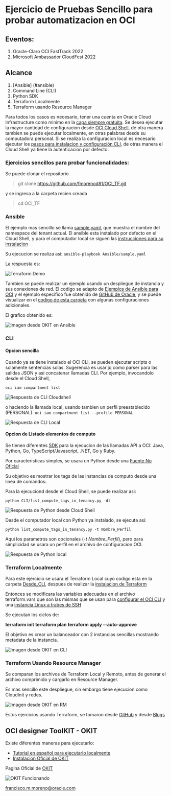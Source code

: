 # Ejercicio de Pruebas Sencillo para probar automatizacion en OCI

## Eventos:

 1. Oracle-Claro OCI FastTrack 2022 
 2. Microsoft Ambassador CloudFest 2022

## Alcance

 1. [Ansible] (#ansible)
 2. Command Line (CLI)
 3. Python SDK
 4. Terraform Localmente
 5. Terraform usando Resource Manager


Para todos los casos es necesario, tener una cuenta en Oracle Cloud Infrastructure como minimo en la [capa siempre gratuita](https://www.oracle.com/cloud/free/).
Se desea ejecutar la mayor cantidad de configuracion desde [OCI Cloud Shell](https://docs.oracle.com/en-us/iaas/Content/API/Concepts/cloudshellintro.htm), de otra manera tambien se puede ejecutar localmente, en otras palabras desde su computadora personal. Si se realiza la configuracion local es necesario ejecutar los [pasos para instalacion y configuración CLI](https://docs.oracle.com/es-ww/iaas/Content/API/SDKDocs/cliinstall.htm), de otras manera el Cloud Shell ya tiene la autenticacion por defecto.


### Ejercicios sencillos para probar funcionalidades:

Se puede clonar el repositorio

> git clone https://github.com/fmorenod81/OCI_TF.git

y se ingresa a la carpeta recien creada

> cd OCI_TF

### Ansible

El ejemplo mas sencillo se llama [sample.yaml](./Ansible/sample.yaml), que muestra el nombre del namespace del tenant actual. El ansible esta instalado por defecto en el Cloud Shell, y para el computador local se siguen las [instrucciones para su instalacion](https://docs.ansible.com/ansible/latest/installation_guide/intro_installation.html)

Su ejecucion se realiza asi:
```ansible-playbook Ansible/sample.yaml```

La respuesta es:

![Terraform Demo](./Imagenes/Respuesta_Ansible.png)

Tambien se puede realizar un ejemplo usando un despliegue de instancia y sus conexiones de red. El codigo se adapto de [Ejemplos de Ansible para OCI](https://docs.oracle.com/en-us/iaas/Content/API/SDKDocs/ansiblesamples.htm) y el ejemplo especifico fue obtenido de [GitHub de Oracle](https://github.com/oracle/oci-ansible-collection/tree/master/samples/compute/service_gateway), y se puede visualizar en el [codigo de esta carpeta](./Ansible/always_free_launch_compute_instance/) con algunas configuraciones adicionales.

El grafico obtenido es:

![Imagen desde OKIT en Ansible](./Imagenes/okit_Desde_Ansible.png)

### CLI

#### Opcion sencilla
Cuando ya se tiene instalado el OCI CLI, se pueden ejecutar scripts o solamente sentencias solas. Sugerencia es usar jq como parser para las salidas JSON y asi concatenar llamadas CLI.
Por ejemplo, invocandolo desde el Cloud Shell,

```oci iam compartment list```

![Respuesta de CLI Cloudshell](./Imagenes/Respuesta_CLI_CloudShell.png)

o haciendo la llamada local, usando tambien un perfil preestablecido (PERSONAL).
```oci iam compartment list --profile PERSONAL```

![Respuesta de CLI Local](./Imagenes/Respuesta_CLI_Local.png)

#### Opcion de Listado elementos de computo

Se tienen diferentes [SDK](https://docs.oracle.com/en-us/iaas/Content/API/Concepts/sdks.htm) para la ejecucion de las llamadas API a OCI: Java, Python, Go, TypeScript/Javascript, .NET, Go y Ruby.

Por caracteristicas simples, se usara un Python desde una [Fuente No Oficial](https://github.com/adizohar/list_resources_in_tenancy)


Su objetivo es mostrar los tags de las instancias de computo desde una linea de comandos:

Para la ejecuciond desde el Cloud Shell, se puede realizar asi:

```python CLI/list_compute_tags_in_tenancy.py -dt```

![Respuesta de Python desde Cloud Shell](./Imagenes/Respuesta_Python_CloudShell.png)

Desde el computador local con Python ya instalado, se ejecuta asi:

```python list_compute_tags_in_tenancy.py -t Nombre_Perfil```

Aqui los parametros son opcionales (*-t Nombre_Perfil*), pero para simplicidad se usara un perfil en el archivo de configuracion OCI.

![Respuesta de Python local](./Imagenes/Respuesta_Python_Local.png)


### Terraform Localmente

Para este ejercicio se usara el Terraform Local cuyo codigo esta en la carpeta [Desde_CLI](./Desde_CLI/), despues de realizar la [instalacion de Terraform](https://learn.hashicorp.com/tutorials/terraform/install-cli)

Entonces se modificara las variables adecuadas en el archivo terraform.vars que son las mismas que se usan para [configurar el OCI CLI](https://docs.oracle.com/es-ww/iaas/Content/API/SDKDocs/cliinstall.htm) y una [instancia Linux a trabes de SSH](https://docs.oracle.com/en-us/iaas/Content/GSG/Tasks/testingconnection.htm)

Se ejecutan los ciclos de:

**terraform init**
**terraform plan**
**terraform apply --auto-approve**

El objetivo es crear un balanceador con 2 instancias sencillas mostrando metadata de la instancia.

![Imagen desde OKIT en CLI](./Imagenes/okit_Desde_CLI.png)

### Terraform Usando Resource Manager

Se comparan los archivos de Terraform Local y Remoto, antes de generar el archivo comprimido y cargarlo en Resource Manager.

Es mas sencillo este despliegue, sin embargo tiene ejecucion como CloudInit y redes.

![Imagen desde OKIT en RM](./Imagenes/okit_Desde_RM.png)

Estos ejercicios usando Terraform, se tomaron desde [GitHub](https://github.com/oracle/terraform-provider-oci/blob/master/examples/always_free/main.tf) y desde [Blogs](http://www.brokedba.com/2020/07/terraform-for-dummies-launch-instance.html)


## OCI designer ToolKIT - OKIT

Existe diferentes maneras para ejecutarlo:

- [Tutorial en español para ejecutarlo localmente](https://www.itsimplenow.com/como-instalar-oracle-okit-designer-linux-windows/#creando-archivo-de-configuraci%C3%B3n-de-okit-y-la-llave-ssh-para-conectarnos-a-la-api-de-oci)
- [Instalacion Oficial de OKIT](https://github.com/oracle/oci-designer-toolkit/blob/master/documentation/Installation.md#install-on-oci-instance)

Pagina Oficial de [OKIT](https://github.com/oracle/oci-designer-toolkit)


![OKIT Funcionando](./Imagenes/okit.png)

francisco.m.moreno@oracle.com
